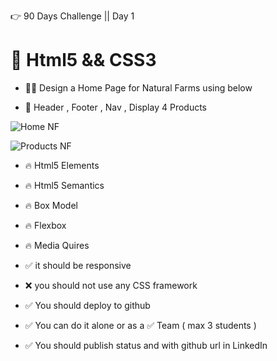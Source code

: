 👉 90 Days Challenge  || Day 1 

# 📢 Html5 && CSS3

- 🧑‍🎓 Design a Home Page for Natural Farms using below 

- 🥳 Header , Footer , Nav , Display 4 Products 

![Home NF](https://github.com/user-attachments/assets/86ce441c-5e19-4b0d-aad2-2c0375440c18)

![Products NF](https://github.com/user-attachments/assets/2fd3651a-54e1-4f01-a53c-e7c56916ce13)

- 🔥 Html5 Elements
- 🔥 Html5 Semantics
- 🔥 Box Model 
- 🔥 Flexbox
- 🔥 Media Quires


- ✅ it should be responsive
- ❌ you should not use any CSS framework
- ✅ You should deploy to github
- ✅ You can do it alone or as a ✅ Team ( max 3 students )
- ✅ You should publish status and with github url in LinkedIn
